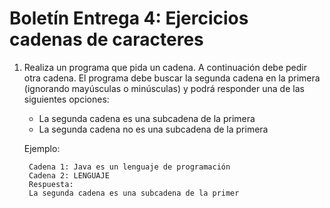 # Boletín Entrega 4: Ejercicios cadenas de caracteres

1. Realiza un programa que pida un cadena. A continuación debe pedir otra cadena. El programa debe buscar la segunda cadena en la primera (ignorando mayúsculas o minúsculas) y podrá responder una de las siguientes opciones:
	
	* La segunda cadena es una subcadena de la primera
	* La segunda cadena no es una subcadena de la primera

	Ejemplo:

		Cadena 1: Java es un lenguaje de programación
		Cadena 2: LENGUAJE
		Respuesta:
		La segunda cadena es una subcadena de la primer


